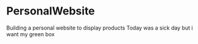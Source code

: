 # PersonalWebsite
Building a personal website to display products
Today was a sick day but i want my green box